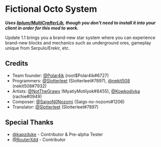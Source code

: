 # Fictional Octo System
***Uses [liplum/MultiCrafterLib](https://github.com/liplum/MultiCrafterLib), though you don't need to install it into your client in order for this mod to work.***

Update 1.1 brings you a brand-new star system where you can experience brand-new blocks and mechanics such as underground ores, gameplay unique from Serpulo/Erekir, etc.
## Credits
- Team founder: [@Polar4ik](https://github.com/Polar4ik) (root$Polar4ik#6727)
- Programmers: [@Slotterleet](https://github.com/Slotterleet) (Slotterleet#7897), [@nekit508](https://github.com/nekit508) (nekit508#7932)
- Artists: [@NotTheGrawx](https://github.com/NotTheGrawx) (MyatiyMotilyok#8455), [@Kowkodivka](https://github.com/Kowkodivka) (rachie#0949)
- Composer: [@SaigoN0Nozomi](https://github.com/SaigoN0Nozomi) (Saigo no-nozomi#1206)
- Translator: [@Slotterleet](https://github.com/Slotterleet) (Slotterleet#7897)

## Special Thanks
- [@kapzduke](https://github.com/kapzduke) - Contributor & Pre-alpha Tester
- [@RouterXdd](https://github.com/RouterXdd) - Contributor
